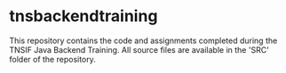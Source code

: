 # tnsbackendtraining


This repository contains the code and assignments completed during the TNSIF Java Backend Training. All source files are available in the 'SRC' folder of the repository.
